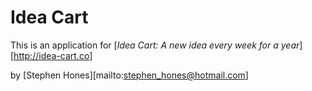 # Idea Cart

This is an application for 
[*Idea Cart: A new idea every week for a year*][http://idea-cart.co]

by [Stephen Hones][mailto:stephen_hones@hotmail.com]